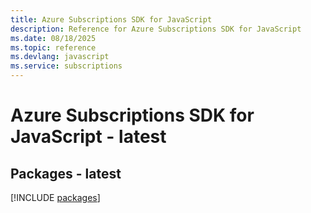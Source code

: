 ```yaml
---
title: Azure Subscriptions SDK for JavaScript
description: Reference for Azure Subscriptions SDK for JavaScript
ms.date: 08/18/2025
ms.topic: reference
ms.devlang: javascript
ms.service: subscriptions
---
```

# Azure Subscriptions SDK for JavaScript - latest
## Packages - latest
[!INCLUDE [packages](subscriptions-index.md)]